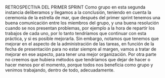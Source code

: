 RETROSPECTIVA DEL PRIMER SPRINT
Como grupo en esta segunda instancia deliberamos y llegamos a la conclusión, teniendo en cuenta la ceremonia de la estrella de mar, que después del primer sprint tenemos una buena comunicación entre los miembros del grupo, y una buena resolución cuando se nos presentan problemas, por ejemplo a la hora de repartir los trabajos de cada uno, por lo tanto tendríamos que continuar con esta práctica, y si es posible mejorarla. Sin embargo, notamos que tenemos que mejorar en el aspecto de la administración de las tareas, en función de la fecha de presentación para no estar siempre al margen, vamos a tratar de mejorar en ese aspecto, para tener una mejor organización. Por otra parte no creemos que hubiera métodos que tendríamos que dejar de hacer o hacer menos por el momento, porque todos nos beneficia como grupo y venimos trabajando, dentro de todo, adecuadamente.

